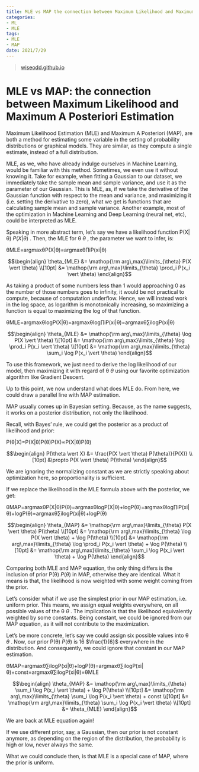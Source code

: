 ```yaml
---
title: MLE vs MAP the connection between Maximum Likelihood and Maximum A Posteriori Estimation
categories:
- ML
- MLE
tags:
- MLE
- MAP
date: 2021/7/29
---
```




> [wiseodd.github.io](https://wiseodd.github.io/techblog/2017/01/01/mle-vs-map/)

MLE vs MAP: the connection between Maximum Likelihood and Maximum A Posteriori Estimation
=========================================================================================

Maximum Likelihood Estimation (MLE) and Maximum A Posteriori (MAP), are both a method for estimating some variable in the setting of probability distributions or graphical models. They are similar, as they compute a single estimate, instead of a full distribution.

MLE, as we, who have already indulge ourselves in Machine Learning, would be familiar with this method. Sometimes, we even use it without knowing it. Take for example, when fitting a Gaussian to our dataset, we immediately take the sample mean and sample variance, and use it as the parameter of our Gaussian. This is MLE, as, if we take the derivative of the Gaussian function with respect to the mean and variance, and maximizing it (i.e. setting the derivative to zero), what we get is functions that are calculating sample mean and sample variance. Another example, most of the optimization in Machine Learning and Deep Learning (neural net, etc), could be interpreted as MLE.

Speaking in more abstract term, let’s say we have a likelihood function P(X|θ) $P(X \vert \theta)$ . Then, the MLE for θ $\theta$ , the parameter we want to infer, is:

θMLE=argmaxθP(X|θ)=argmaxθ∏iP(xi|θ)

$$\begin{align} \theta_{MLE} &= \mathop{\rm arg\,max}\limits_{\theta} P(X \vert \theta) \\[10pt] &= \mathop{\rm arg\,max}\limits_{\theta} \prod_i P(x_i \vert \theta) \end{align}$$

As taking a product of some numbers less than 1 would approaching 0 as the number of those numbers goes to infinity, it would be not practical to compute, because of computation underflow. Hence, we will instead work in the log space, as logarithm is monotonically increasing, so maximizing a function is equal to maximizing the log of that function.

θMLE=argmaxθlogP(X|θ)=argmaxθlog∏iP(xi|θ)=argmaxθ∑ilogP(xi|θ)

$$\begin{align} \theta_{MLE} &= \mathop{\rm arg\,max}\limits_{\theta} \log P(X \vert \theta) \\[10pt] &= \mathop{\rm arg\,max}\limits_{\theta} \log \prod_i P(x_i \vert \theta) \\[10pt] &= \mathop{\rm arg\,max}\limits_{\theta} \sum_i \log P(x_i \vert \theta) \end{align}$$

To use this framework, we just need to derive the log likelihood of our model, then maximizing it with regard of θ $\theta$ using our favorite optimization algorithm like Gradient Descent.

Up to this point, we now understand what does MLE do. From here, we could draw a parallel line with MAP estimation.

MAP usually comes up in Bayesian setting. Because, as the name suggests, it works on a posterior distribution, not only the likelihood.

Recall, with Bayes’ rule, we could get the posterior as a product of likelihood and prior:

P(θ|X)=P(X|θ)P(θ)P(X)∝P(X|θ)P(θ)

$$\begin{align} P(\theta \vert X) &= \frac{P(X \vert \theta) P(\theta)}{P(X)} \\[10pt] &\propto P(X \vert \theta) P(\theta) \end{align}$$

We are ignoring the normalizing constant as we are strictly speaking about optimization here, so proportionality is sufficient.

If we replace the likelihood in the MLE formula above with the posterior, we get:

θMAP=argmaxθP(X|θ)P(θ)=argmaxθlogP(X|θ)+logP(θ)=argmaxθlog∏iP(xi|θ)+logP(θ)=argmaxθ∑ilogP(xi|θ)+logP(θ)

$$\begin{align} \theta_{MAP} &= \mathop{\rm arg\,max}\limits_{\theta} P(X \vert \theta) P(\theta) \\[10pt] &= \mathop{\rm arg\,max}\limits_{\theta} \log P(X \vert \theta) + \log P(\theta) \\[10pt] &= \mathop{\rm arg\,max}\limits_{\theta} \log \prod_i P(x_i \vert \theta) + \log P(\theta) \\[10pt] &= \mathop{\rm arg\,max}\limits_{\theta} \sum_i \log P(x_i \vert \theta) + \log P(\theta) \end{align}$$

Comparing both MLE and MAP equation, the only thing differs is the inclusion of prior P(θ) $P(\theta)$ in MAP, otherwise they are identical. What it means is that, the likelihood is now weighted with some weight coming from the prior.

Let’s consider what if we use the simplest prior in our MAP estimation, i.e. uniform prior. This means, we assign equal weights everywhere, on all possible values of the θ $\theta$ . The implication is that the likelihood equivalently weighted by some constants. Being constant, we could be ignored from our MAP equation, as it will not contribute to the maximization.

Let’s be more concrete, let’s say we could assign six possible values into θ $\theta$ . Now, our prior P(θ) $P(\theta)$ is 16 $\frac{1}{6}$ everywhere in the distribution. And consequently, we could ignore that constant in our MAP estimation.

θMAP=argmaxθ∑ilogP(xi|θ)+logP(θ)=argmaxθ∑ilogP(xi|θ)+const=argmaxθ∑ilogP(xi|θ)=θMLE

$$\begin{align} \theta_{MAP} &= \mathop{\rm arg\,max}\limits_{\theta} \sum_i \log P(x_i \vert \theta) + \log P(\theta) \\[10pt] &= \mathop{\rm arg\,max}\limits_{\theta} \sum_i \log P(x_i \vert \theta) + const \\[10pt] &= \mathop{\rm arg\,max}\limits_{\theta} \sum_i \log P(x_i \vert \theta) \\[10pt] &= \theta_{MLE} \end{align}$$

We are back at MLE equation again!

If we use different prior, say, a Gaussian, then our prior is not constant anymore, as depending on the region of the distribution, the probability is high or low, never always the same.

What we could conclude then, is that MLE is a special case of MAP, where the prior is uniform.
